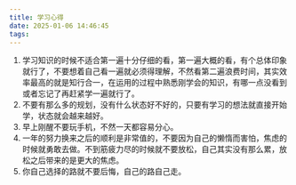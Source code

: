 ```yaml
---
title: 学习心得
date: 2025-01-06 14:46:45
tags:
---
```


1. 学习知识的时候不适合第一遍十分仔细的看，第一遍大概的看，有个总体印象就行了，不要想着自己看一遍就必须得理解，不然看第二遍浪费时间，其实效率最高的就是知行合一，在运用的过程中熟悉刚学会的知识，有哪一点没看到或者忘记了再赶紧学一遍就行了。
2. 不要有那么多的规划，没有什么状态好不好的，只要有学习的想法就直接开始学，状态就会越来越好。
3. 早上刚醒不要玩手机，不然一天都容易分心。
4. 一年的努力换来之后的顺利是非常值的，不要因为自己的懒惰而害怕，焦虑的时候就勇敢去做。不到筋疲力尽的时候就不要放松，自己其实没有那么累，放松之后带来的是更大的焦虑。
5. 你自己选择的路就不要后悔，自己的路自己走。

